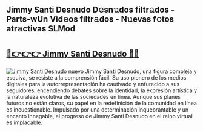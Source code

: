 ## Jimmy Santi Desnudo D𝚎sn𝚞dos filtr𝚊dos - Parts-wUn Vid𝚎os filtr𝚊dos - N𝚞evas f𝚘tos atr𝚊ctivas SLMod

# <h2><a href="http://mb99zw4.tromn.icu/?c=Jimmy+Santi+Desnudo">🔗👉👉👉 Jimmy Santi Desnudo 🔗🔗</a></h2>

[![Jimmy Santi Desnudo nuevo](https://i.imgur.com/pEAQMta.gif)](http://mb99zw4.tromn.icu/?c=Jimmy+Santi+Desnudo)
Jimmy Santi Desnudo, una figura compleja y esquiva, se resiste a la comprensión fácil. Su uso pionero de los medios digitales para la autorrepresentación ha cautivado y enfurecido a sus seguidores, encendiendo debates sobre la identidad, la expresión artística y la naturaleza evolutiva de las sociedades en línea. Aunque sus planes futuros no están claros, su papel en la redefinición de la comunidad en línea es incuestionable. Impulsado por una determinación inquebrantable y un encanto innegable, el progreso de Jimmy Santi Desnudo en el reino virtual es implacable.
